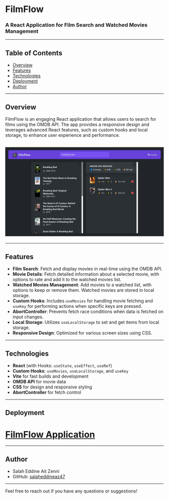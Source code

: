 # FilmFlow

### A React Application for Film Search and Watched Movies Management

---

## Table of Contents
- [Overview](#overview)
- [Features](#features)
- [Technologies](#technologies)
- [Deployment](#deployment)
- [Author](#author)

---

## Overview
FilmFlow is an engaging React application that allows users to search for films using the OMDB API. The app provides a responsive design and leverages advanced React features, such as custom hooks and local storage, to enhance user experience and performance.

## ![App Preview](./public/screenshot.PNG)

---

## Features

- **Film Search**: Fetch and display movies in real-time using the OMDB API.
- **Movie Details**: Fetch detailed information about a selected movie, with options to rate and add it to the watched movies list.
- **Watched Movies Management**: Add movies to a watched list, with options to keep or remove them. Watched movies are stored in local storage.
- **Custom Hooks**: Includes `useMovies` for handling movie fetching and `useKey` for performing actions when specific keys are pressed.
- **AbortController**: Prevents fetch race conditions when data is fetched on input changes.
- **Local Storage**: Utilizes `useLocalStorage` to set and get items from local storage.
- **Responsive Design**: Optimized for various screen sizes using CSS.

---

## Technologies

- **React** (with Hooks: `useState`, `useEffect`, `useRef`)
- **Custom Hooks**: `useMovies`, `useLocalStorage`, and `useKey`
- **Vite** for fast builds and development
- **OMDB API** for movie data
- **CSS** for design and responsive styling
- **AbortController** for fetch control

---

## Deployment

# [FilmFlow Application](https://salaheddineaz47.github.io/FilmFlow/)

---

## Author

- Salah Eddine Ait Zenni
- GitHub: [salaheddineaz47](https://github.com/salaheddineaz47)

---

Feel free to reach out if you have any questions or suggestions!
